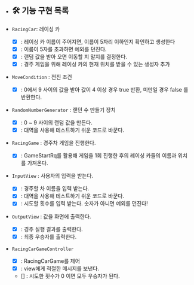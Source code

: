* ## 🛠 기능 구현 목록

* `RacingCar`: 레이싱 카
    * [x] : 레이싱 카 이름이 주어지면, 이름이 5자리 이하인지 확인하고 생성한다
    * [x] : 이름이 5자를 초과하면 예외를 던진다.
    * [x] : 랜덤 값을 받아 오면 이동할 지 말지를 결정한다.
    * [x] : 경주 게임을 위해 레이싱 카의 현재 위치를 받을 수 있는 생성자 추가

* `MoveCondition` : 전진 조건
    * [x] : 0에서 9 사이의 값을 받아 값이 4 이상 경우 true 반환, 미만일 경우 false 를 반환한다.

* `RandomNumberGenerator` : 랜던 수 만들기 장치
    * [x] : 0 ~ 9 사이의 랜덤 값을 만든다.
    * [x] : 대역을 사용해 테스트하기 쉬운 코드로 바꾼다.

* `RacingGame` : 경주차 게임을 진행한다.
    * [x] : GameStartRq를 활용해 게임을 1회 진행한 후의 레이싱 카들의 이름과 위치를 가져온다.

* `InputView` : 사용자의 입력을 받는다.
    * [x] : 경주할 차 이름을 입력 받는다.
    * [x] : 대역을 사용해 테스트하기 쉬운 코드로 바꾼다.
    * [x] : 시도할 횟수를 입력 받는다. 숫자가 아니면 예외를 던진다!

* `OutputView` : 값을 화면에 출력한다.
    * [x] : 경주 실행 결과를 출력한다.
    * [x] : 최종 우승자를 출력한다.

* `RacingCarGameController` 
    * [x] : RacingCarGame를 제어
    * [x] : view에게 적절한 메시지를 보낸다.
    * [] : 시도한 횟수가 0 이면 모두 우승자가 된다.